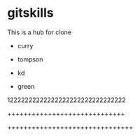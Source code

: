 # gitskills
This is a hub for clone
* curry
* tompson

* kd
* green

12222222222222222222222222222222

+++++++++++++++++++++++++++++

+++++++++++++++++++++++++++++++

